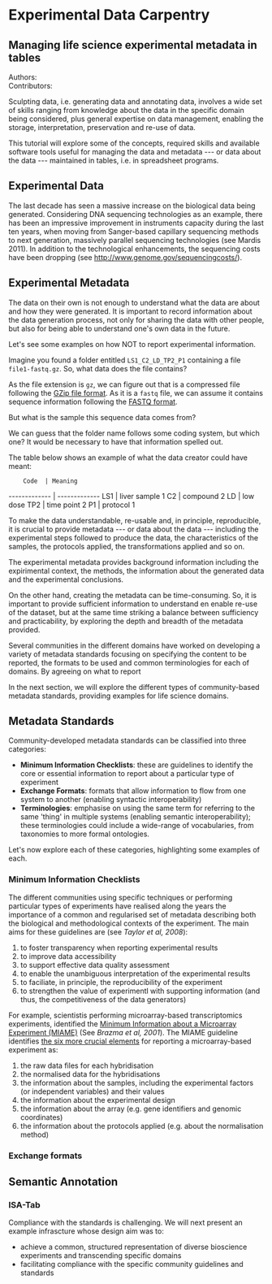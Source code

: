 # Experimental Data Carpentry #
## Managing life science experimental metadata in tables ##

Authors: <br>
Contributors:

Sculpting data, i.e. generating data and annotating data, involves a wide set of skills ranging from knowledge about the data in the specific domain being considered, plus general expertise on data management, enabling the storage, interpretation, preservation and re-use of data.

This tutorial will explore some of the concepts, required skills and available software tools useful for managing the data and metadata --- or data about the data --- maintained in tables, i.e. in spreadsheet programs. 

## Experimental Data ##

The last decade has seen a massive increase on the biological data being generated. Considering DNA sequencing technologies as an example, there has been an impressive improvement in instruments capacity during the last ten years, when moving from Sanger-based capillary sequencing methods to next generation, massively parallel sequencing technologies (see Mardis 2011). In addition to the technological enhancements, the sequencing costs have been dropping (see http://www.genome.gov/sequencingcosts/). 

## Experimental Metadata ##

The data on their own is not enough to understand what the data are about and how they were generated. It is important to record information about the data generation process, not only for sharing the data with other people, but also for being able to understand one's own data in the future.

Let's see some examples on how NOT to report experimental information.

Imagine you found a folder entitled ```LS1_C2_LD_TP2_P1``` containing a file ```file1-fastq.gz```. So, what data does the file contains?

As the file extension is ```gz```, we can figure out that is a compressed file following the [GZip file format](http://en.wikipedia.org/wiki/Gzip#File_format). As it is a ```fastq``` file, we can assume it contains sequence information following the [FASTQ format](http://en.wikipedia.org/wiki/FASTQ_format).

But what is the sample this sequence data comes from?

We can guess that the folder name follows some coding system, but which one? It would be necessary to have that information spelled out.

The table below shows an example of what the data creator could have meant:

        Code  | Meaning
------------- | -------------
         LS1  | liver sample 1
          C2  | compound 2
          LD  | low dose
         TP2  | time point 2
          P1  | protocol 1

To make the data understandable, re-usable and, in principle, reproducible, it is crucial to provide metadata --- or data about the data --- including the experimental steps followed to produce the data, the characteristics of the samples, the protocols applied, the transformations applied and so on.

The experimental metadata provides background information including the expirimental context, the methods, the information about the generated data and the experimental conclusions.

On the other hand, creating the metadata can be time-consuming. So, it is important to provide sufficient information to understand en enable re-use of the dataset, but at the same time striking a balance between sufficiency and practicability, by exploring the depth and breadth of the metadata provided.

Several communities in the different domains have worked on developing a variety of metadata standards focusing on specifying the content to be reported, the formats to be used and common terminologies for each of domains. By agreeing on what to report

In the next section, we will explore the different types of community-based metadata standards, providing examples for life science domains.

## Metadata Standards ##

Community-developed metadata standards can be classified into three categories:

* **Minimum Information Checklists**: these are guidelines to identify the core or essential information to report about a particular type of experiment 
* **Exchange Formats**: formats that allow information to flow from one system to another (enabling syntactic interoperability)
* **Terminologies**: emphasise on using the same term for referring to the same 'thing' in multiple systems (enabling semantic interoperability); these terminologies could include a wide-range of vocabularies, from taxonomies to more formal ontologies.

Let's now explore each of these categories, highlighting some examples of each.

### Minimum Information Checklists ###

The different communities using specific techniques or performing particular types of experiments have realised along the years the importance of a common and regularised set of metadata describing both the biological and methodological contexts of the experiment. The main aims for these guidelines are (see *Taylor et al, 2008*):

1. to foster transparency when reporting experimental results
2. to improve data accessibility 
3. to support effective data quality assessment
4. to enable the unambiguous interpretation of the experimental results 
5. to faciliate, in principle, the reproducibility of the experiment
6. to strengthen the value of experimentl with supporting information (and thus, the competitiveness of the data generators)

For example, scientistis performing microarray-based transcriptomics experiments, identified the [Minimum Information about a Microarray Experiment (MIAME)](http://biosharing.org/bsg-000177) (See *Brazma et al, 2001*). The MIAME guideline identifies [the six more crucial elements](http://www.fged.org/projects/miame/#sthash.dGA1h2Hn.dpuf) for reporting a microarray-based experiment as:

1. the raw data files for each hybridisation
2. the normalised data for the hybridisations
3. the information about the samples, including the experimental factors (or independent variables) and their values
4. the information about the experimental design
5. the information about the array (e.g. gene identifiers and genomic coordinates)
6. the information about the protocols applied (e.g. about the normalisation method)
    


### Exchange formats ###




## Semantic Annotation ##


### ISA-Tab ###

Compliance with the standards is challenging. We will next present an example infrascture whose design aim was to:

* achieve a common, structured representation of diverse bioscience experiments and transcending specific domains
* facilitating compliance with the specific community guidelines and standards


